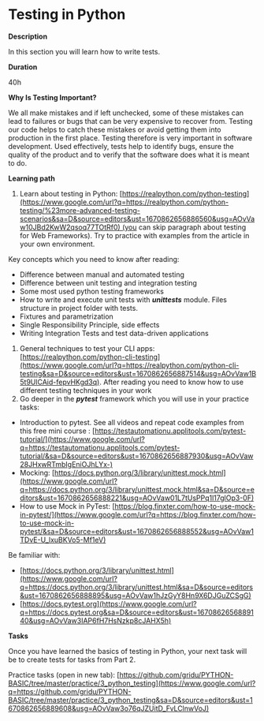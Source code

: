 # Testing in Python

**Description**

In this section you will learn how to write tests.

**Duration**

40h

**Why Is Testing Important?**

We all make mistakes and if left unchecked, some of these mistakes can lead to failures or bugs that can be very expensive to recover from. Testing our code helps to catch these mistakes or avoid getting them into production in the first place. Testing therefore is very important in software development. Used effectively, tests help to identify bugs, ensure the quality of the product and to verify that the software does what it is meant to do.

**Learning path**

1. Learn about testing in Python: [https://realpython.com/python-testing](https://www.google.com/url?q=https://realpython.com/python-testing/%23more-advanced-testing-scenarios&sa=D&source=editors&ust=1670862656886560&usg=AOvVaw10JBd2KwW2qsoq77TOtRf0) (you can skip paragraph about testing for Web Frameworks). Try to practice with examples from the article in your own environment.

Key concepts which you need to know after reading:

- Difference between manual and automated testing
- Difference between unit testing and integration testing
- Some most used python testing frameworks
- How to write and execute unit tests with ***unittests*** module. Files structure in project folder with tests.
- Fixtures and parametrization
- Single Responsibility Principle, side effects
- Writing Integration Tests and test data-driven applications
1. General techniques to test your CLI apps: [https://realpython.com/python-cli-testing](https://www.google.com/url?q=https://realpython.com/python-cli-testing&sa=D&source=editors&ust=1670862656887514&usg=AOvVaw1B5t9UlCAid-fepvHKgd3q). After reading you need to know how to use different testing techniques in your work
2. Go deeper in the ***pytest*** framework which you will use in your practice tasks:
- Introduction to pytest. See all videos and repeat code examples from this free mini course : [https://testautomationu.applitools.com/pytest-tutorial/](https://www.google.com/url?q=https://testautomationu.applitools.com/pytest-tutorial/&sa=D&source=editors&ust=1670862656887930&usg=AOvVaw28JHxwRTmbIgEniOJhLYx-)
- Mocking: [https://docs.python.org/3/library/unittest.mock.html](https://www.google.com/url?q=https://docs.python.org/3/library/unittest.mock.html&sa=D&source=editors&ust=1670862656888221&usg=AOvVaw01L7tUsPPq1l17glOp3-0F)
- How to use Mock in PyTest: [https://blog.finxter.com/how-to-use-mock-in-pytest/](https://www.google.com/url?q=https://blog.finxter.com/how-to-use-mock-in-pytest/&sa=D&source=editors&ust=1670862656888552&usg=AOvVaw1TDvE-U_lxuBKVo5-Mf1eV)

Be familiar with:

- [https://docs.python.org/3/library/unittest.html](https://www.google.com/url?q=https://docs.python.org/3/library/unittest.html&sa=D&source=editors&ust=1670862656888895&usg=AOvVaw1hJzGyY8Hn9X6DJGuZCSgG)
- [https://docs.pytest.org](https://www.google.com/url?q=https://docs.pytest.org&sa=D&source=editors&ust=1670862656889140&usg=AOvVaw3IAP6fH7HsNzkp8cJAHX5h)

**Tasks**

Once you have learned the basics of testing in Python, your next task will be to create tests for tasks from Part 2.

Practice tasks (open in new tab): [https://github.com/gridu/PYTHON-BASIC/tree/master/practice/3_python_testing](https://www.google.com/url?q=https://github.com/gridu/PYTHON-BASIC/tree/master/practice/3_python_testing&sa=D&source=editors&ust=1670862656889608&usg=AOvVaw3o76qJZUitD_FvLClnwVoJ)